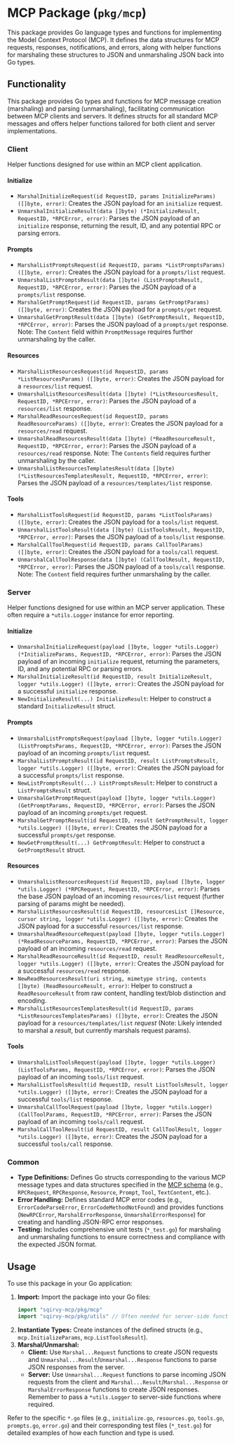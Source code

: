 # MCP Package (`pkg/mcp`)

This package provides Go language types and functions for implementing the Model Context Protocol (MCP). It defines the data structures for MCP requests, responses, notifications, and errors, along with helper functions for marshaling these structures to JSON and unmarshaling JSON back into Go types.

## Functionality

This package provides Go types and functions for MCP message creation (marshaling) and parsing (unmarshaling), facilitating communication between MCP clients and servers. It defines structs for all standard MCP messages and offers helper functions tailored for both client and server implementations.

### Client

Helper functions designed for use within an MCP client application.

#### Initialize

*   `MarshalInitializeRequest(id RequestID, params InitializeParams) ([]byte, error)`: Creates the JSON payload for an `initialize` request.
*   `UnmarshalInitializeResult(data []byte) (*InitializeResult, RequestID, *RPCError, error)`: Parses the JSON payload of an `initialize` response, returning the result, ID, and any potential RPC or parsing errors.

#### Prompts

*   `MarshalListPromptsRequest(id RequestID, params *ListPromptsParams) ([]byte, error)`: Creates the JSON payload for a `prompts/list` request.
*   `UnmarshalListPromptsResult(data []byte) (ListPromptsResult, RequestID, *RPCError, error)`: Parses the JSON payload of a `prompts/list` response.
*   `MarshalGetPromptRequest(id RequestID, params GetPromptParams) ([]byte, error)`: Creates the JSON payload for a `prompts/get` request.
*   `UnmarshalGetPromptResult(data []byte) (GetPromptResult, RequestID, *RPCError, error)`: Parses the JSON payload of a `prompts/get` response. Note: The `Content` field within `PromptMessage` requires further unmarshaling by the caller.

#### Resources

*   `MarshalListResourcesRequest(id RequestID, params *ListResourcesParams) ([]byte, error)`: Creates the JSON payload for a `resources/list` request.
*   `UnmarshalListResourcesResult(data []byte) (*ListResourcesResult, RequestID, *RPCError, error)`: Parses the JSON payload of a `resources/list` response.
*   `MarshalReadResourcesRequest(id RequestID, params ReadResourceParams) ([]byte, error)`: Creates the JSON payload for a `resources/read` request.
*   `UnmarshalReadResourcesResult(data []byte) (*ReadResourceResult, RequestID, *RPCError, error)`: Parses the JSON payload of a `resources/read` response. Note: The `Contents` field requires further unmarshaling by the caller.
*   `UnmarshalListResourcesTemplatesResult(data []byte) (*ListResourcesTemplatesResult, RequestID, *RPCError, error)`: Parses the JSON payload of a `resources/templates/list` response.

#### Tools

*   `MarshalListToolsRequest(id RequestID, params *ListToolsParams) ([]byte, error)`: Creates the JSON payload for a `tools/list` request.
*   `UnmarshalListToolsResult(data []byte) (ListToolsResult, RequestID, *RPCError, error)`: Parses the JSON payload of a `tools/list` response.
*   `MarshalCallToolRequest(id RequestID, params CallToolParams) ([]byte, error)`: Creates the JSON payload for a `tools/call` request.
*   `UnmarshalCallToolResponse(data []byte) (CallToolResult, RequestID, *RPCError, error)`: Parses the JSON payload of a `tools/call` response. Note: The `Content` field requires further unmarshaling by the caller.

### Server

Helper functions designed for use within an MCP server application. These often require a `*utils.Logger` instance for error reporting.

#### Initialize

*   `UnmarshalInitializeRequest(payload []byte, logger *utils.Logger) (*InitializeParams, RequestID, *RPCError, error)`: Parses the JSON payload of an incoming `initialize` request, returning the parameters, ID, and any potential RPC or parsing errors.
*   `MarshalInitializeResult(id RequestID, result InitializeResult, logger *utils.Logger) ([]byte, error)`: Creates the JSON payload for a successful `initialize` response.
*   `NewInitializeResult(...) InitializeResult`: Helper to construct a standard `InitializeResult` struct.

#### Prompts

*   `UnmarshalListPromptsRequest(payload []byte, logger *utils.Logger) (ListPromptsParams, RequestID, *RPCError, error)`: Parses the JSON payload of an incoming `prompts/list` request.
*   `MarshalListPromptsResult(id RequestID, result ListPromptsResult, logger *utils.Logger) ([]byte, error)`: Creates the JSON payload for a successful `prompts/list` response.
*   `NewListPromptsResult(...) ListPromptsResult`: Helper to construct a `ListPromptsResult` struct.
*   `UnmarshalGetPromptRequest(payload []byte, logger *utils.Logger) (GetPromptParams, RequestID, *RPCError, error)`: Parses the JSON payload of an incoming `prompts/get` request.
*   `MarshalGetPromptResult(id RequestID, result GetPromptResult, logger *utils.Logger) ([]byte, error)`: Creates the JSON payload for a successful `prompts/get` response.
*   `NewGetPromptResult(...) GetPromptResult`: Helper to construct a `GetPromptResult` struct.

#### Resources

*   `UnmarshalListResourcesRequest(id RequestID, payload []byte, logger *utils.Logger) (*RPCRequest, RequestID, *RPCError, error)`: Parses the base JSON payload of an incoming `resources/list` request (further parsing of params might be needed).
*   `MarshalListResourcesResult(id RequestID, resourcesList []Resource, cursor string, logger *utils.Logger) ([]byte, error)`: Creates the JSON payload for a successful `resources/list` response.
*   `UnmarshalReadResourceRequest(payload []byte, logger *utils.Logger) (*ReadResourceParams, RequestID, *RPCError, error)`: Parses the JSON payload of an incoming `resources/read` request.
*   `MarshalReadResourceResult(id RequestID, result ReadResourceResult, logger *utils.Logger) ([]byte, error)`: Creates the JSON payload for a successful `resources/read` response.
*   `NewReadResourcesResult(uri string, mimetype string, contents []byte) (ReadResourceResult, error)`: Helper to construct a `ReadResourceResult` from raw content, handling text/blob distinction and encoding.
*   `MarshalListResourcesTemplatesResult(id RequestID, params *ListResourcesTemplatesParams) ([]byte, error)`: Creates the JSON payload for a `resources/templates/list` *request* (Note: Likely intended to marshal a *result*, but currently marshals request params).

#### Tools

*   `UnmarshalListToolsRequest(payload []byte, logger *utils.Logger) (ListToolsParams, RequestID, *RPCError, error)`: Parses the JSON payload of an incoming `tools/list` request.
*   `MarshalListToolsResult(id RequestID, result ListToolsResult, logger *utils.Logger) ([]byte, error)`: Creates the JSON payload for a successful `tools/list` response.
*   `UnmarshalCallToolRequest(payload []byte, logger *utils.Logger) (CallToolParams, RequestID, *RPCError, error)`: Parses the JSON payload of an incoming `tools/call` request.
*   `MarshalCallToolResult(id RequestID, result CallToolResult, logger *utils.Logger) ([]byte, error)`: Creates the JSON payload for a successful `tools/call` response.

### Common

*   **Type Definitions:** Defines Go structs corresponding to the various MCP message types and data structures specified in the [MCP schema](schema.json) (e.g., `RPCRequest`, `RPCResponse`, `Resource`, `Prompt`, `Tool`, `TextContent`, etc.).
*   **Error Handling:** Defines standard MCP error codes (e.g., `ErrorCodeParseError`, `ErrorCodeMethodNotFound`) and provides functions (`NewRPCError`, `MarshalErrorResponse`, `UnmarshalErrorResponse`) for creating and handling JSON-RPC error responses.
*   **Testing:** Includes comprehensive unit tests (`*_test.go`) for marshaling and unmarshaling functions to ensure correctness and compliance with the expected JSON format.

## Usage

To use this package in your Go application:

1.  **Import:** Import the package into your Go files:
    ```go
    import "sqirvy-mcp/pkg/mcp"
    import "sqirvy-mcp/pkg/utils" // Often needed for server-side functions requiring a logger
    ```
2.  **Instantiate Types:** Create instances of the defined structs (e.g., `mcp.InitializeParams`, `mcp.ListToolsResult`).
3.  **Marshal/Unmarshal:**
    *   **Client:** Use `Marshal...Request` functions to create JSON requests and `Unmarshal...Result`/`Unmarshal...Response` functions to parse JSON responses from the server.
    *   **Server:** Use `Unmarshal...Request` functions to parse incoming JSON requests from the client and `Marshal...Result`/`Marshal...Response` or `MarshalErrorResponse` functions to create JSON responses. Remember to pass a `*utils.Logger` to server-side functions where required.

Refer to the specific `*.go` files (e.g., `initialize.go`, `resources.go`, `tools.go`, `prompts.go`, `error.go`) and their corresponding test files (`*_test.go`) for detailed examples of how each function and type is used.
